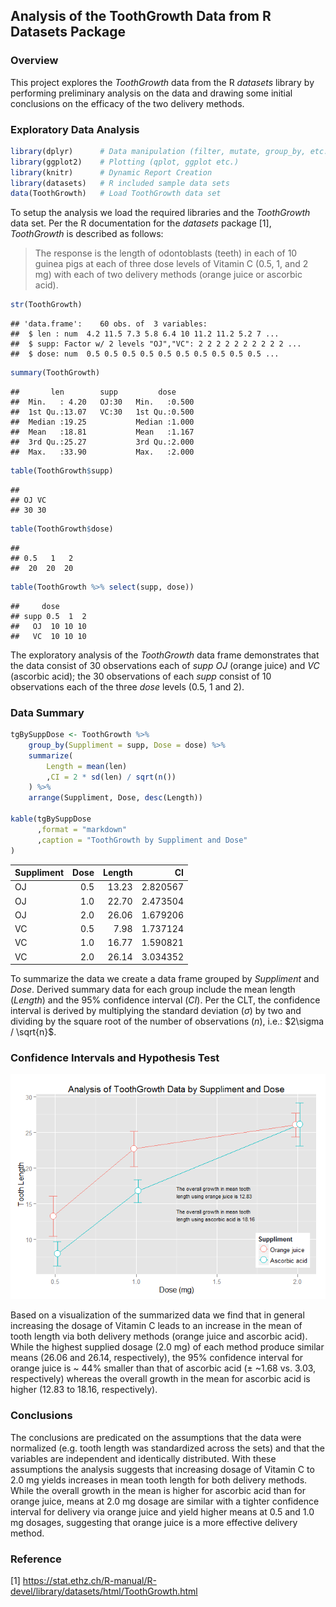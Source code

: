 
## Analysis of the ToothGrowth Data from R Datasets Package

### Overview

This project explores the *ToothGrowth* data from the R *datasets* library by
performing preliminary analysis on the data and drawing some initial
conclusions on the efficacy of the two delivery methods.

### Exploratory Data Analysis


```r
library(dplyr)      # Data manipulation (filter, mutate, group_by, etc.)
library(ggplot2)    # Plotting (qplot, ggplot etc.)
library(knitr)      # Dynamic Report Creation
library(datasets)   # R included sample data sets
data(ToothGrowth)   # Load ToothGrowth data set
```

To setup the analysis we load the required libraries and the *ToothGrowth* data
set.  Per the R documentation for the *datasets* package [1], *ToothGrowth* is
described as follows:

> The response is the length of odontoblasts (teeth) in each of 10 guinea pigs at each of three dose levels of Vitamin C (0.5, 1, and 2 mg) with each of two delivery methods (orange juice or ascorbic acid).


```r
str(ToothGrowth)
```

```
## 'data.frame':	60 obs. of  3 variables:
##  $ len : num  4.2 11.5 7.3 5.8 6.4 10 11.2 11.2 5.2 7 ...
##  $ supp: Factor w/ 2 levels "OJ","VC": 2 2 2 2 2 2 2 2 2 2 ...
##  $ dose: num  0.5 0.5 0.5 0.5 0.5 0.5 0.5 0.5 0.5 0.5 ...
```

```r
summary(ToothGrowth)
```

```
##       len        supp         dose      
##  Min.   : 4.20   OJ:30   Min.   :0.500  
##  1st Qu.:13.07   VC:30   1st Qu.:0.500  
##  Median :19.25           Median :1.000  
##  Mean   :18.81           Mean   :1.167  
##  3rd Qu.:25.27           3rd Qu.:2.000  
##  Max.   :33.90           Max.   :2.000
```

```r
table(ToothGrowth$supp)
```

```
## 
## OJ VC 
## 30 30
```

```r
table(ToothGrowth$dose)
```

```
## 
## 0.5   1   2 
##  20  20  20
```

```r
table(ToothGrowth %>% select(supp, dose))
```

```
##     dose
## supp 0.5  1  2
##   OJ  10 10 10
##   VC  10 10 10
```

The exploratory analysis of the *ToothGrowth* data frame demonstrates that the
data consist of 30 observations each of *supp* *OJ* (orange juice) and *VC* 
(ascorbic acid); the 30 observations of each *supp* consist of 10 observations
each of the three *dose* levels (0.5, 1 and 2).

### Data Summary


```r
tgBySuppDose <- ToothGrowth %>%
    group_by(Suppliment = supp, Dose = dose) %>%
    summarize(
        Length = mean(len)
        ,CI = 2 * sd(len) / sqrt(n())
    ) %>%
    arrange(Suppliment, Dose, desc(Length))

kable(tgBySuppDose
      ,format = "markdown"
      ,caption = "ToothGrowth by Suppliment and Dose"
)
```



|Suppliment | Dose| Length|       CI|
|:----------|----:|------:|--------:|
|OJ         |  0.5|  13.23| 2.820567|
|OJ         |  1.0|  22.70| 2.473504|
|OJ         |  2.0|  26.06| 1.679206|
|VC         |  0.5|   7.98| 1.737124|
|VC         |  1.0|  16.77| 1.590821|
|VC         |  2.0|  26.14| 3.034352|

To summarize the data we create a data frame grouped by *Suppliment* and *Dose*.
Derived summary data for each group include the mean length (*Length*) and the
95% confidence interval (*CI*). Per the CLT, the confidence interval is derived
by multiplying the standard deviation ($\sigma$) by two and dividing by the
square root of the number of observations (*n*), i.e.: $2\sigma / \sqrt{n}$.

### Confidence Intervals and Hypothesis Test

![](Project1-b_files/figure-html/ciAndTest-1.png) 

Based on a visualization of the summarized data we find that in general
increasing the dosage of Vitamin C leads to an increase in the mean of tooth
length via both delivery methods (orange juice and ascorbic acid). While the
highest supplied dosage (2.0 mg) of each method produce similar means (26.06 and
26.14, respectively), the 95% confidence interval for orange juice is ~ 44%
smaller than that of ascorbic acid ($\pm$ ~1.68 vs. 3.03, respectively) whereas
the overall growth in the mean for ascorbic acid is higher (12.83 to 18.16,
respectively).

### Conclusions

The conclusions are predicated on the assumptions that the data were normalized
(e.g. tooth length was standardized across the sets) and that the variables are
independent and identically distributed.  With these assumptions the analysis
suggests that increasing dosage of Vitamin C to 2.0 mg yields increases in mean
tooth length for both delivery methods.  While the overall growth in the mean is
higher for ascorbic acid than for orange juice, means at 2.0 mg dosage are
similar with a tighter confidence interval for delivery via orange juice and
yield higher means at 0.5 and 1.0 mg dosages, suggesting that orange juice is a
more effective delivery method.

### Reference

[1] https://stat.ethz.ch/R-manual/R-devel/library/datasets/html/ToothGrowth.html
